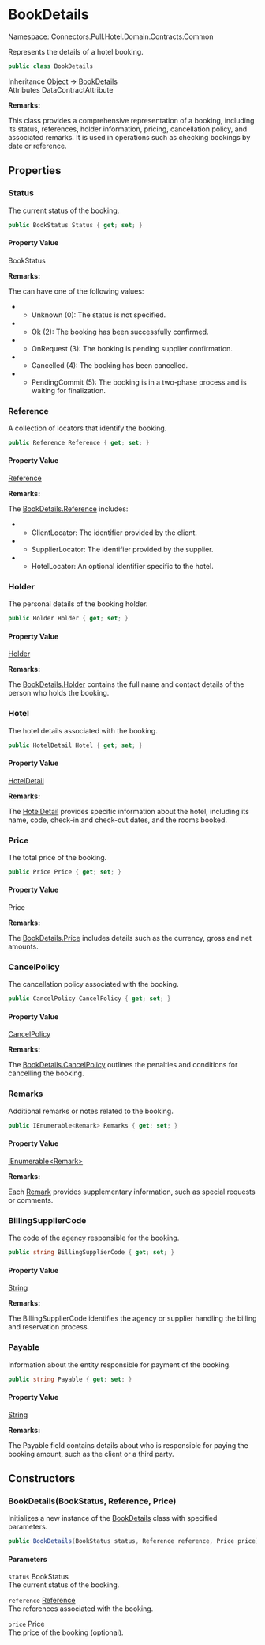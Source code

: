 # BookDetails

Namespace: Connectors.Pull.Hotel.Domain.Contracts.Common

Represents the details of a hotel booking.

```csharp
public class BookDetails
```

Inheritance [Object](https://docs.microsoft.com/en-us/dotnet/api/system.object) → [BookDetails](./connectors.pull.hotel.domain.contracts.common.bookdetails)<br />
Attributes DataContractAttribute

**Remarks:**

This class provides a comprehensive representation of a booking, including its status, 
 references, holder information, pricing, cancellation policy, and associated remarks. 
 It is used in operations such as checking bookings by date or reference.

## Properties

### **Status**

The current status of the booking.

```csharp
public BookStatus Status { get; set; }
```

#### Property Value

BookStatus<br />

**Remarks:**

The  can have one of the following values:

- - Unknown (0): The status is not specified.
- - Ok (2): The booking has been successfully confirmed.
- - OnRequest (3): The booking is pending supplier confirmation.
- - Cancelled (4): The booking has been cancelled.
- - PendingCommit (5): The booking is in a two-phase process and is waiting for finalization.

### **Reference**

A collection of locators that identify the booking.

```csharp
public Reference Reference { get; set; }
```

#### Property Value

[Reference](./connectors.pull.hotel.domain.contracts.common.reference)<br />

**Remarks:**

The [BookDetails.Reference](./connectors.pull.hotel.domain.contracts.common.bookdetails#reference) includes:

- - ClientLocator: The identifier provided by the client.
- - SupplierLocator: The identifier provided by the supplier.
- - HotelLocator: An optional identifier specific to the hotel.

### **Holder**

The personal details of the booking holder.

```csharp
public Holder Holder { get; set; }
```

#### Property Value

[Holder](./connectors.pull.hotel.domain.contracts.book.request.holder)<br />

**Remarks:**

The [BookDetails.Holder](./connectors.pull.hotel.domain.contracts.common.bookdetails#holder) contains the full name and contact details of the person 
 who holds the booking.

### **Hotel**

The hotel details associated with the booking.

```csharp
public HotelDetail Hotel { get; set; }
```

#### Property Value

[HotelDetail](./connectors.pull.hotel.domain.contracts.common.hoteldetail)<br />

**Remarks:**

The [HotelDetail](./connectors.pull.hotel.domain.contracts.common.hoteldetail) provides specific information about the hotel, 
 including its name, code, check-in and check-out dates, and the rooms booked.

### **Price**

The total price of the booking.

```csharp
public Price Price { get; set; }
```

#### Property Value

Price<br />

**Remarks:**

The [BookDetails.Price](./connectors.pull.hotel.domain.contracts.common.bookdetails#price) includes details such as the currency, gross and net amounts.

### **CancelPolicy**

The cancellation policy associated with the booking.

```csharp
public CancelPolicy CancelPolicy { get; set; }
```

#### Property Value

[CancelPolicy](./connectors.pull.hotel.domain.contracts.common.cancelpolicy)<br />

**Remarks:**

The [BookDetails.CancelPolicy](./connectors.pull.hotel.domain.contracts.common.bookdetails#cancelpolicy) outlines the penalties and conditions for cancelling the booking.

### **Remarks**

Additional remarks or notes related to the booking.

```csharp
public IEnumerable<Remark> Remarks { get; set; }
```

#### Property Value

[IEnumerable\<Remark\>](https://docs.microsoft.com/en-us/dotnet/api/system.collections.generic.ienumerable-1)<br />

**Remarks:**

Each [Remark](./connectors.pull.hotel.domain.contracts.common.remark) provides supplementary information, such as special requests or comments.

### **BillingSupplierCode**

The code of the agency responsible for the booking.

```csharp
public string BillingSupplierCode { get; set; }
```

#### Property Value

[String](https://docs.microsoft.com/en-us/dotnet/api/system.string)<br />

**Remarks:**

The BillingSupplierCode identifies the agency or supplier handling the billing 
 and reservation process.

### **Payable**

Information about the entity responsible for payment of the booking.

```csharp
public string Payable { get; set; }
```

#### Property Value

[String](https://docs.microsoft.com/en-us/dotnet/api/system.string)<br />

**Remarks:**

The Payable field contains details about who is responsible for paying the booking amount, 
 such as the client or a third party.

## Constructors

### **BookDetails(BookStatus, Reference, Price)**

Initializes a new instance of the [BookDetails](./connectors.pull.hotel.domain.contracts.common.bookdetails) class with specified parameters.

```csharp
public BookDetails(BookStatus status, Reference reference, Price price)
```

#### Parameters

`status` BookStatus<br />
The current status of the booking.

`reference` [Reference](./connectors.pull.hotel.domain.contracts.common.reference)<br />
The references associated with the booking.

`price` Price<br />
The price of the booking (optional).
